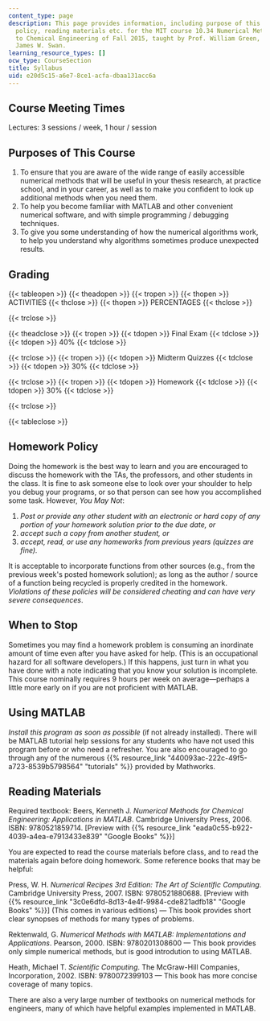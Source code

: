 ```yaml
---
content_type: page
description: This page provides information, including purpose of this course, homework
  policy, reading materials etc. for the MIT course 10.34 Numerical Methods Applied
  to Chemical Engineering of Fall 2015, taught by Prof. William Green, Jr. and Prof.
  James W. Swan.
learning_resource_types: []
ocw_type: CourseSection
title: Syllabus
uid: e20d5c15-a6e7-8ce1-acfa-dbaa131acc6a
---
```


Course Meeting Times
--------------------

Lectures: 3 sessions / week, 1 hour / session

Purposes of This Course
-----------------------

1.  To ensure that you are aware of the wide range of easily accessible numerical methods that will be useful in your thesis research, at practice school, and in your career, as well as to make you confident to look up additional methods when you need them.
2.  To help you become familiar with MATLAB and other convenient numerical software, and with simple programming / debugging techniques.
3.  To give you some understanding of how the numerical algorithms work, to help you understand why algorithms sometimes produce unexpected results.

Grading
-------

{{< tableopen >}}
{{< theadopen >}}
{{< tropen >}}
{{< thopen >}}
ACTIVITIES
{{< thclose >}}
{{< thopen >}}
PERCENTAGES
{{< thclose >}}

{{< trclose >}}

{{< theadclose >}}
{{< tropen >}}
{{< tdopen >}}
Final Exam
{{< tdclose >}}
{{< tdopen >}}
40%
{{< tdclose >}}

{{< trclose >}}
{{< tropen >}}
{{< tdopen >}}
Midterm Quizzes
{{< tdclose >}}
{{< tdopen >}}
30%
{{< tdclose >}}

{{< trclose >}}
{{< tropen >}}
{{< tdopen >}}
Homework
{{< tdclose >}}
{{< tdopen >}}
30%
{{< tdclose >}}

{{< trclose >}}

{{< tableclose >}}

Homework Policy
---------------

Doing the homework is the best way to learn and you are encouraged to discuss the homework with the TAs, the professors, and other students in the class. It is fine to ask someone else to look over your shoulder to help you debug your programs, or so that person can see how you accomplished some task. However, _You May Not_:

1.  _Post or provide any other student with an electronic or hard copy of any portion of your homework solution prior to the due date, or_
2.  _accept such a copy from another student, or_
3.  _accept, read, or use any homeworks from previous years (quizzes are fine)._

It is acceptable to incorporate functions from other sources (e.g., from the previous week's posted homework solution); as long as the author / source of a function being recycled is properly credited in the homework. _Violations of these policies will be considered cheating and can have very severe consequences_.

When to Stop
------------

Sometimes you may find a homework problem is consuming an inordinate amount of time even after you have asked for help. (This is an occupational hazard for all software developers.) If this happens, just turn in what you have done with a note indicating that you know your solution is incomplete. This course nominally requires 9 hours per week on average—perhaps a little more early on if you are not proficient with MATLAB.

Using MATLAB
------------

_Install this program as soon as possible_ (if not already installed). There will be MATLAB tutorial help sessions for any students who have not used this program before or who need a refresher. You are also encouraged to go through any of the numerous {{% resource_link "440093ac-222c-49f5-a723-8539b5798564" "tutorials" %}} provided by Mathworks.

Reading Materials
-----------------

Required textbook: Beers, Kenneth J. _Numerical Methods for Chemical Engineering: Applications in MATLAB_. Cambridge University Press, 2006. ISBN: 9780521859714. \[Preview with {{% resource_link "eada0c55-b922-4039-a4ea-e7913433e839" "Google Books" %}}\]

You are expected to read the course materials before class, and to read the materials again before doing homework. Some reference books that may be helpful:

Press, W. H. _Numerical Recipes 3rd Edition: The Art of Scientific Computing_. Cambridge University Press, 2007. ISBN: 9780521880688. \[Preview with {{% resource_link "3c0e6dfd-8d13-4e4f-9984-cde821adfb18" "Google Books" %}}\] (This comes in various editions) — This book provides short clear synopses of methods for many types of problems.

Rektenwald, G. _Numerical Methods with MATLAB: Implementations and Applications_. Pearson, 2000. ISBN: 9780201308600 — This book provides only simple numerical methods, but is good introdution to using MATLAB.

Heath, Michael T. _Scientific Computing_. The McGraw-Hill Companies, Incorporation, 2002. ISBN: 9780072399103 — This book has more concise coverage of many topics.

There are also a very large number of textbooks on numerical methods for engineers, many of which have helpful examples implemented in MATLAB.